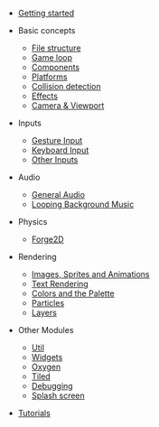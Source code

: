 - [Getting started](/)

- Basic concepts
  - [File structure](flame/structure.md)
  - [Game loop](flame/game.md)
  - [Components](flame/components.md)
  - [Platforms](flame/platforms.md)
  - [Collision detection](flame/collision_detection.md)
  - [Effects](flame/effects.md)
  - [Camera & Viewport](flame/camera_and_viewport.md)

- Inputs
  - [Gesture Input](flame/inputs/gesture-input.md)
  - [Keyboard Input](flame/inputs/keyboard-input.md)
  - [Other Inputs](flame/inputs/other-inputs.md)

- Audio
  - [General Audio](flame_audio/audio.md)
  - [Looping Background Music](flame_audio/bgm.md)

- Physics
  - [Forge2D](flame_forge2d/forge2d.md)

- Rendering
  - [Images, Sprites and Animations](flame/rendering/images.md)
  - [Text Rendering](flame/rendering/text.md)
  - [Colors and the Palette](flame/rendering/palette.md)
  - [Particles](flame/rendering/particles.md)
  - [Layers](flame/rendering/layers.md)

- Other Modules
  - [Util](flame/other/util.md)
  - [Widgets](flame/other/widgets.md)
  - [Oxygen](other_modules/oxygen.md)
  - [Tiled](other_modules/tiled.md)
  - [Debugging](flame/other/debug.md)
  - [Splash screen](other_modules/splash_screen.md)

- [Tutorials](https://github.com/flame-engine/flame/tree/main/tutorials)
